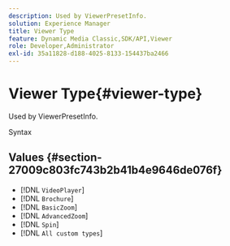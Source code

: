 ```yaml
---
description: Used by ViewerPresetInfo.
solution: Experience Manager
title: Viewer Type
feature: Dynamic Media Classic,SDK/API,Viewer
role: Developer,Administrator
exl-id: 35a11828-d188-4025-8133-154437ba2466
---
```

# Viewer Type{#viewer-type}

Used by ViewerPresetInfo.

 Syntax 

## Values {#section-27009c803fc743b2b41b4e9646de076f}

* [!DNL `VideoPlayer`] 
* [!DNL `Brochure`] 
* [!DNL `BasicZoom`] 
* [!DNL `AdvancedZoom`] 
* [!DNL `Spin`] 
* [!DNL `All custom types`]

